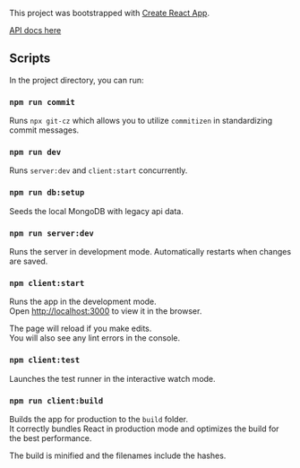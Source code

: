 This project was bootstrapped with [Create React App](https://github.com/facebook/create-react-app).

[API docs here](./API)

## Scripts

In the project directory, you can run:

### `npm run commit`

Runs `npx git-cz` which allows you to utilize `commitizen` in standardizing commit messages.

### `npm run dev`

Runs `server:dev` and `client:start` concurrently.

### `npm run db:setup`

Seeds the local MongoDB with legacy api data.

### `npm run server:dev`

Runs the server in development mode. Automatically restarts when changes are saved.


### `npm client:start`

Runs the app in the development mode.<br>
Open [http://localhost:3000](http://localhost:3000) to view it in the browser.

The page will reload if you make edits.<br>
You will also see any lint errors in the console.

### `npm client:test`

Launches the test runner in the interactive watch mode.<br>

### `npm run client:build`

Builds the app for production to the `build` folder.<br>
It correctly bundles React in production mode and optimizes the build for the best performance.

The build is minified and the filenames include the hashes.<br>
